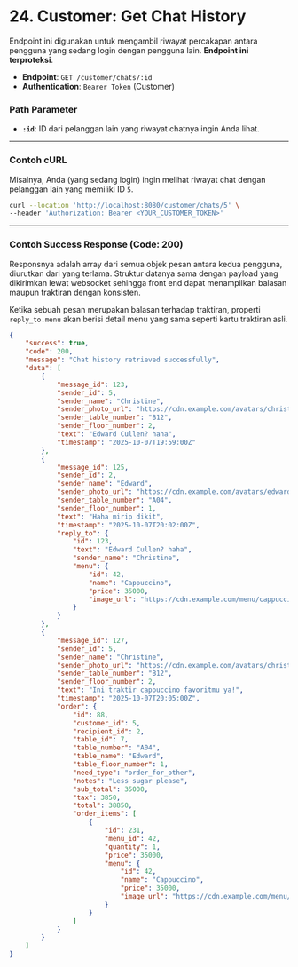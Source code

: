 # 24. Customer: Get Chat History

Endpoint ini digunakan untuk mengambil riwayat percakapan antara pengguna yang sedang login dengan pengguna lain. **Endpoint ini terproteksi**.

-   **Endpoint**: `GET /customer/chats/:id`
-   **Authentication**: `Bearer Token` (Customer)

### Path Parameter
- **`:id`**: ID dari pelanggan lain yang riwayat chatnya ingin Anda lihat.

---
### Contoh cURL

Misalnya, Anda (yang sedang login) ingin melihat riwayat chat dengan pelanggan lain yang memiliki ID `5`.
```sh
curl --location 'http://localhost:8080/customer/chats/5' \
--header 'Authorization: Bearer <YOUR_CUSTOMER_TOKEN>'
```

---
### Contoh Success Response (Code: 200)

Responsnya adalah array dari semua objek pesan antara kedua pengguna, diurutkan dari yang terlama. Struktur datanya sama dengan payload yang dikirimkan lewat websocket sehingga front end dapat menampilkan balasan maupun traktiran dengan konsisten.

Ketika sebuah pesan merupakan balasan terhadap traktiran, properti `reply_to.menu` akan berisi detail menu yang sama seperti kartu traktiran asli.

```json
{
    "success": true,
    "code": 200,
    "message": "Chat history retrieved successfully",
    "data": [
        {
            "message_id": 123,
            "sender_id": 5,
            "sender_name": "Christine",
            "sender_photo_url": "https://cdn.example.com/avatars/christine.png",
            "sender_table_number": "B12",
            "sender_floor_number": 2,
            "text": "Edward Cullen? haha",
            "timestamp": "2025-10-07T19:59:00Z"
        },
        {
            "message_id": 125,
            "sender_id": 2,
            "sender_name": "Edward",
            "sender_photo_url": "https://cdn.example.com/avatars/edward.png",
            "sender_table_number": "A04",
            "sender_floor_number": 1,
            "text": "Haha mirip dikit",
            "timestamp": "2025-10-07T20:02:00Z",
            "reply_to": {
                "id": 123,
                "text": "Edward Cullen? haha",
                "sender_name": "Christine",
                "menu": {
                    "id": 42,
                    "name": "Cappuccino",
                    "price": 35000,
                    "image_url": "https://cdn.example.com/menu/cappuccino.png"
                }
            }
        },
        {
            "message_id": 127,
            "sender_id": 5,
            "sender_name": "Christine",
            "sender_photo_url": "https://cdn.example.com/avatars/christine.png",
            "sender_table_number": "B12",
            "sender_floor_number": 2,
            "text": "Ini traktir cappuccino favoritmu ya!",
            "timestamp": "2025-10-07T20:05:00Z",
            "order": {
                "id": 88,
                "customer_id": 5,
                "recipient_id": 2,
                "table_id": 7,
                "table_number": "A04",
                "table_name": "Edward",
                "table_floor_number": 1,
                "need_type": "order_for_other",
                "notes": "Less sugar please",
                "sub_total": 35000,
                "tax": 3850,
                "total": 38850,
                "order_items": [
                    {
                        "id": 231,
                        "menu_id": 42,
                        "quantity": 1,
                        "price": 35000,
                        "menu": {
                            "id": 42,
                            "name": "Cappuccino",
                            "price": 35000,
                            "image_url": "https://cdn.example.com/menu/cappuccino.png"
                        }
                    }
                ]
            }
        }
    ]
}
```
